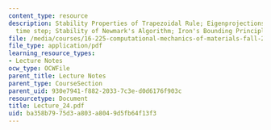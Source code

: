 ```yaml
---
content_type: resource
description: Stability Properties of Trapezoidal Rule; Eigenprojections; Choice of
  time step; Stability of Newmark's Algorithm; Iron's Bounding Principle
file: /media/courses/16-225-computational-mechanics-of-materials-fall-2003/ba358b7975d3a803a8049d5fb64f13f3_Lecture_24.pdf
file_type: application/pdf
learning_resource_types:
- Lecture Notes
ocw_type: OCWFile
parent_title: Lecture Notes
parent_type: CourseSection
parent_uid: 930e7941-f882-2033-7c3e-d0d6176f903c
resourcetype: Document
title: Lecture_24.pdf
uid: ba358b79-75d3-a803-a804-9d5fb64f13f3
---
```

